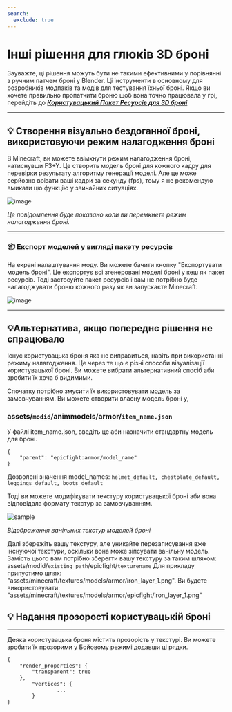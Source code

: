 ```yaml
---
search:
  exclude: true
---
```

# Інші рішення для глюків 3D броні
Зауважте, ці рішення можуть бути не такими ефективними у порівнянні з ручним патчем броні у Blender. Ці інструменти в основному для розробників модпаків та модів для тестування їхньої броні. Якщо ви хочете правильно пропатчити броню щоб вона точно працювала у грі, перейдіть до _**[Користувацький Пакет Ресурсів для 3D броні](armor/page1)**_


***
## **💡 Створення візуально бездоганної броні, використовуючи режим налагодження броні**

В Minecraft, ви можете ввімкнути режим налагодження броні, натиснувши F3+Y. Це створить модель броні для кожного кадру для перевірки результату алгоритму генерації моделі. Але це може серйозно врізати ваші кадри за секунду (fps), тому я не рекомендую вмикати цю функцію у звичайних ситуаціях.

![image](https://user-images.githubusercontent.com/79469058/168334604-6542eff4-c77e-4ef2-a71a-79ddeef91a9a.png)

_Це повідомлення буде показано коли ви перемкнете режим налагодження броні._
***
### **📦 Експорт моделей у вигляді пакету ресурсів**

На екрані налаштування моду. Ви можете бачити кнопку "Експортувати модель броні". Це експортує всі згенеровані моделі броні у кеш як пакет ресурсів. Тоді застосуйте пакет ресурсів і вам не потрібно буде налагоджувати броню кожного разу як ви запускаєте Minecraft.

![image](https://user-images.githubusercontent.com/79469058/168339170-1965ad10-eb2a-4ab4-919e-3f5d5b0480fd.png)
***
## **💡Альтернатива, якщо попереднє рішення не спрацювало**


Існує користувацька броня яка не виправиться, навіть при використанні режиму налагодження. Це через те що є різні способи візуалізації користувацької броні. Ви можете вибрати альтернативний спосіб аби зробити їх хоча б видимими.

Спочатку потрібно змусити їх використовувати модель за замовчуванням. Ви можете створити власну модель броні у,

### assets/`modid`/animmodels/armor/`item_name.json`

У файлі item_name.json, введіть це аби назначити стандартну модель для броні.

```
{
    "parent": "epicfight:armor/model_name"
}
```
Дозволені значення model_names: `helmet_default, chestplate_default, leggings_default, boots_default`

Тоді ви можете модифікувати текстуру користувацької броні аби вона відповідала формату текстур за замовчуванням.

![sample](https://user-images.githubusercontent.com/79469058/168444508-f1fb4ebe-5949-40ca-9015-7e920f1e6508.png)

_Відображення ванільних текстур моделей броні_

Далі збережіть вашу текстуру, але уникайте перезаписування вже інснуючої текстури, оскільки вона може зіпсувати ванільну модель. Замість цього вам потрібно зберегти вашу текстуру за таким шляхом: assets/modid/`existing_path`/epicfight/`texturename` Для прикладу припустимо шлях: "assets/minecraft/textures/models/armor/iron_layer_1.png". Ви будете використовувати: "assets/minecraft/textures/models/armor/epicfight/iron_layer_1.png"

## **💡 Надання прозорості користувацькій броні**
***

Деяка користувацька броня містить прозорість у текстурі. Ви можете зробити їх прозорими у Бойовому режимі додавши ці рядки.

```
{
    "render_properties": {
        "transparent": true
    },
        "vertices": {
                ...
        }
}
```